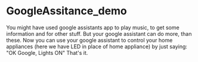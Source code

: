 # GoogleAssitance_demo
You might have used google assistants app to play music, to get some information and for other stuff. But your google assistant can do more, than these. Now you can use your google assistant to control your home appliances (here we have LED in place of home appliance) by just saying:   "OK Google, Lights ON"  That's it.
